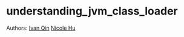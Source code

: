 # understanding_jvm_class_loader

Authors: [Ivan Qin](#https://github.com/IvanQin)
	 [Nicole Hu](#https://github.com/LovinKerr)
